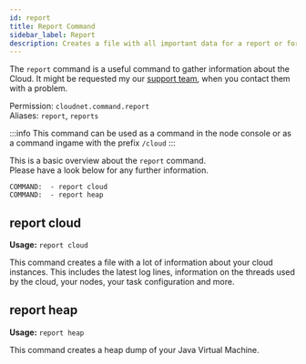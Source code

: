 ```yaml
---
id: report
title: Report Command
sidebar_label: Report
description: Creates a file with all important data for a report or for develop modules for CloudNet.
---
```


The `report` command is a useful command to gather information about the Cloud.
It might be requested my our [support team](../index.md#support), when you contact them with a problem.

Permission: `cloudnet.command.report`  
Aliases: `report`, `reports`

:::info
This command can be used as a command in the node console or as a command ingame with the prefix `/cloud`
:::

This is a basic overview about the `report` command.  
Please have a look below for any further information.
```
COMMAND:  - report cloud
COMMAND:  - report heap
```

## report cloud
**Usage:** `report cloud`

This command creates a file with a lot of information about your cloud instances.
This includes the latest log lines, information on the threads used by the cloud, your nodes, your task configuration and more.  

## report heap
**Usage:** `report heap`

This command creates a heap dump of your Java Virtual Machine.